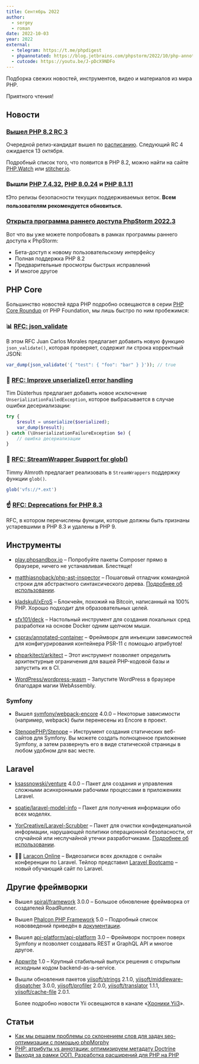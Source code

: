 ```yaml
---
title: Сентябрь 2022
author:
  - sergey
  - roman
date: 2022-10-03
year: 2022
external:
  - telegram: https://t.me/phpdigest
  - phpannotated: https://blog.jetbrains.com/phpstorm/2022/10/php-annotated-september-2022/
  - cutcode: https://youtu.be/J-pDcX9NDFo
---
```


Подборка свежих новостей, инструментов, видео и материалов из мира PHP.

Приятного чтения!

## Новости

### [Вышел PHP 8.2 RC 3](https://www.php.net/archive/2022.php#2022-09-29-3)

Очередной релиз-кандидат вышел по [расписанию](https://wiki.php.net/todo/php82). Следующий RC 4 ожидается 13 октября.

Подробный список того, что появится в PHP 8.2, можно найти на сайте [PHP.Watch](https://php.watch/versions/8.2)
или [stitcher.io](https://stitcher.io/blog/new-in-php-82).

### Вышли [PHP 7.4.32](https://www.php.net/archive/2022.php#2022-09-29-1), [PHP 8.0.24](https://www.php.net/archive/2022.php#2022-09-30-1) и [PHP 8.1.11](https://www.php.net/archive/2022.php#2022-09-29-2)

❗Это релизы безопасности текущих поддерживаемых веток. **Всем пользователям рекомендуется обновиться.**

### [Открыта программа раннего доступа PhpStorm 2022.3](https://blog.jetbrains.com/phpstorm/2022/09/phpstorm-2022-3-eap-is-open/)

Вот что вы уже можете попробовать в рамках программы раннего доступа к PhpStorm:

- Бета-доступ к новому пользовательскому интерфейсу
- Полная поддержка PHP 8.2
- Предварительные просмотры быстрых исправлений
- И многое другое

## PHP Core

Большинство новостей ядра PHP подробно освещаются в
серии [PHP Core Roundup](https://thephp.foundation/blog/tag/roundup/) от PHP Foundation, мы лишь быстро по ним
пробежимся:

### 📊 [RFC: json_validate](https://wiki.php.net/rfc/json_validate)

В этом RFC Juan Carlos Morales предлагает добавить новую функцию `json_validate()`, которая проверяет, содержит ли
строка корректный JSON:

```php
var_dump(json_validate('{ "test": { "foo": "bar" } }')); // true
```

### 📣 [RFC: Improve unserialize() error handling](https://wiki.php.net/rfc/improve_unserialize_error_handling)

Tim Düsterhus предлагает добавить новое исключение `UnserializationFailedException`, которое выбрасывается в случае
ошибки десериализации:

```php
try {
    $result = unserialize($serialized);
    var_dump($result);
} catch (\UnserializationFailureException $e) {
    // ошибка десериализации
}
```

### 📣 [RFC: StreamWrapper Support for glob()](https://wiki.php.net/rfc/glob_streamwrapper_support)

Timmy Almroth предлагает реализовать в `StreamWrappers` поддержку функции `glob()`.

```php
glob('vfs://*.ext')
```

### ☝️ [RFC: Deprecations for PHP 8.3](https://wiki.php.net/rfc/deprecations_php_8_3)

RFC, в котором перечислены функции, которые должны быть признаны устаревшими в PHP 8.3 и удалены в PHP 9.

## Инструменты

- [play.phpsandbox.io](https://play.phpsandbox.io/) – Попробуйте пакеты Composer прямо в браузере, ничего не
  устанавливая. Блестяще!

- [matthiasnoback/php-ast-inspector](https://github.com/matthiasnoback/php-ast-inspector/) – Пошаговый отладчик
  командной строки для абстрактного синтаксического
  дерева. [Подробнее об использовании](https://matthiasnoback.nl/2022/09/a-step-debugger-for-the-php-ast/).

- [kladskull/xEroS](https://github.com/kladskull/xEroS) – Блокчейн, похожий на Bitcoin, написанный на 100% PHP. Хорошо
  подходит для образовательных целей.

- [sfx101/deck](https://github.com/sfx101/deck) – Настольный инструмент для создания локальных сред разработки на основе
  Docker одним щелчком мыши.

- [cspray/annotated-container](https://github.com/cspray/annotated-container) – Фреймворк для инъекции зависимостей для
  конфигурирования контейнера PSR-11 с помощью атрибутов!

- [phparkitect/arkitect](https://github.com/phparkitect/arkitect) – Этот инструмент позволяет определить архитектурные
  ограничения для вашей PHP-кодовой базы и запустить их в CI.

- [WordPress/wordpress-wasm](https://github.com/WordPress/wordpress-wasm) – Запустите WordPress в браузере благодаря
  магии WebAssembly.

### Symfony

- Вышел [symfony/webpack-encore](https://github.com/symfony/webpack-encore) 4.0.0 – Некоторые зависимости (например,
  webpack) были перенесены из Encore в проект.

- [StenopePHP/Stenope](https://github.com/StenopePHP/Stenope) – Инструмент создания статических веб-сайтов для Symfony.
  Вы можете создать полноценное приложение Symfony, а затем развернуть его в виде статической страницы в любом удобном
  для вас месте.

## Laravel

- [ksassnowski/venture](https://github.com/ksassnowski/venture) 4.0.0 – Пакет для создания и управления сложными
  асинхронными рабочими процессами в приложениях
  Laravel.

- [spatie/laravel-model-info](https://github.com/spatie/laravel-model-info) – Пакет для получения информации обо всех
  моделях.

- [YorCreative/Laravel-Scrubber](https://github.com/YorCreative/Laravel-Scrubber) – Пакет для очистки конфиденциальной
  информации, нарушающей политики операционной
  безопасности, от случайной или неслучайной утечки
  разработчиками. [Подробнее об использовании](https://laravel-news.com/laravel-scrubber).

- 👨‍🏫 [Laracon Online](https://youtu.be/f4QShF42c6E) – Видеозаписи всех докладов с онлайн конференции по Laravel.
  Тейлор представил [Laravel Bootcamp](https://laravel-news.com/laravel-bootcamp) – новый обучающий сайт по Laravel.

## Другие фреймворки

- Вышел [spiral/framework](https://github.com/spiral/framework/releases/tag/3.0.0) 3.0.0 – Большое обновление фреймворка
  от создателей RoadRunner.

- Вышел [Phalcon PHP Framework](https://github.com/phalcon/cphalcon) 5.0 – Подробный список нововведений приведён
  в [документации](https://docs.phalcon.io/5.0/en/upgrade).

- Вышел [api-platform/api-platform](https://github.com/api-platform/api-platform/releases/tag/v3.0.0) 3.0 – Фреймворк
  построен поверх Symfony и позволяет создавать REST и GraphQL API и многое другое.

- [Appwrite](https://appwrite.io/1.0) 1.0 – Крупный стабильный выпуск решения с открытым исходным кодом
  backend-as-a-service.

- Вышли обновления пакетов [yiisoft/strings](https://github.com/yiisoft/strings)
  2.1.0, [yiisoft/middleware-dispatcher](https://github.com/yiisoft/middleware-dispatcher)
  3.0.0, [yiisoft/profiler](https://github.com/yiisoft/profiler)
  2.0.0, [yiisoft/translator](https://github.com/yiisoft/translator)
  1.1.1, [yiisoft/cache-file](https://github.com/yiisoft/cache-file) 2.0.1.

  Более подробно новости Yii освещаются в канале «[Хроники Yii3](https://t.me/yii3chronicles)».

## Статьи

- [Как мы решаем проблемы со склонением слов для задач seo-оптимизации с помощью phpMorphy](https://habr.com/ru/company/rshb/blog/688330/)
- [PHP: атрибуты vs аннотации: оптимизируем метадату Doctrine](https://habr.com/ru/post/686796/)
- [Выходя за рамки ООП. Разработка расширений для PHP на PHP](https://habr.com/ru/company/oleg-bunin/blog/577658/)


